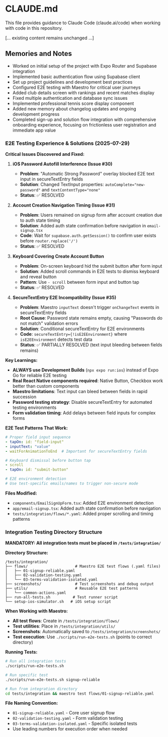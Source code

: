 # CLAUDE.md

This file provides guidance to Claude Code (claude.ai/code) when working with code in this repository.

[... existing content remains unchanged ...]

## Memories and Notes

- Worked on initial setup of the project with Expo Router and Supabase integration
- Implemented basic authentication flow using Supabase client
- Set up project guidelines and development best practices
- Configured E2E testing with Maestro for critical user journeys
- Added club details screen with rankings and recent matches display
- Fixed multiple authentication and database sync issues
- Implemented professional tennis score display component
- Added new memory about changelog updates and ongoing development progress
- Completed sign-up and solution flow integration with comprehensive onboarding experience, focusing on frictionless user registration and immediate app value

### E2E Testing Experience & Solutions (2025-07-29)

**Critical Issues Discovered and Fixed:**

1. **iOS Password Autofill Interference (Issue #30)**
   - **Problem**: "Automatic Strong Password" overlay blocked E2E text input in secureTextEntry fields
   - **Solution**: Changed TextInput properties: `autoComplete="new-password"` and `textContentType="none"`
   - **Status**: ✅ RESOLVED

2. **Account Creation Navigation Timing (Issue #31)**
   - **Problem**: Users remained on signup form after account creation due to auth state timing
   - **Solution**: Added auth state confirmation before navigation in `email-signup.tsx`
   - **Code**: Wait for `supabase.auth.getSession()` to confirm user exists before `router.replace('/')`
   - **Status**: ✅ RESOLVED

3. **Keyboard Covering Create Account Button**
   - **Problem**: On-screen keyboard hid the submit button after form input
   - **Solution**: Added scroll commands in E2E tests to dismiss keyboard and reveal button
   - **Pattern**: Use `- scroll` between form input and button tap
   - **Status**: ✅ RESOLVED

4. **SecureTextEntry E2E Incompatibility (Issue #35)**
   - **Problem**: Maestro `inputText` doesn't trigger `onChangeText` events in secureTextEntry fields
   - **Root Cause**: Password state remains empty, causing "Passwords do not match" validation errors
   - **Solution**: Conditional secureTextEntry for E2E environments
   - **Code**: `secureTextEntry={!isE2EEnvironment}` where `isE2EEnvironment` detects test data
   - **Status**: ✅ PARTIALLY RESOLVED (text input bleeding between fields remains)

**Key Learnings:**
- **ALWAYS use Development Builds** (`npx expo run:ios`) instead of Expo Go for reliable E2E testing
- **Real React Native components required**: Native Button, Checkbox work better than custom components
- **Maestro limitations**: Text input can bleed between fields in rapid succession
- **Password testing strategy**: Disable secureTextEntry for automated testing environments
- **Form validation timing**: Add delays between field inputs for complex forms

**E2E Test Patterns That Work:**
```yaml
# Proper field input sequence
- tapOn: id: "field-input"
- inputText: "value"
- waitForAnimationToEnd  # Important for secureTextEntry fields

# Keyboard dismissal before button tap
- scroll
- tapOn: id: "submit-button"

# E2E environment detection
# Use test-specific emails/names to trigger non-secure mode
```

**Files Modified:**
- `components/EmailSignUpForm.tsx`: Added E2E environment detection
- `app/email-signup.tsx`: Added auth state confirmation before navigation
- `tests/integration/flows/*.yaml`: Added proper scrolling and timing patterns

### Integration Testing Directory Structure

**MANDATORY: All integration tests must be placed in `/tests/integration/`**

**Directory Structure:**
```
/tests/integration/
├── flows/                     # Maestro E2E test flows (.yaml files)
│   ├── 01-signup-reliable.yaml
│   ├── 02-validation-testing.yaml
│   └── 03-terms-validation-isolated.yaml
├── screenshots/               # Test screenshots and debug output
├── utils/                     # Reusable E2E test patterns
│   └── common-actions.yaml
├── run-all-tests.sh          # Test runner script
└── setup-ios-simulator.sh   # iOS setup script
```

**When Working with Maestro:**
- **All test flows**: Create in `/tests/integration/flows/`
- **Test utilities**: Place in `/tests/integration/utils/`
- **Screenshots**: Automatically saved to `/tests/integration/screenshots/`
- **Test execution**: Use `./scripts/run-e2e-tests.sh` (points to correct directory)

**Running Tests:**
```bash
# Run all integration tests
./scripts/run-e2e-tests.sh

# Run specific test
./scripts/run-e2e-tests.sh signup-reliable

# Run from integration directory
cd tests/integration && maestro test flows/01-signup-reliable.yaml
```

**File Naming Convention:**
- `01-signup-reliable.yaml` - Core user signup flow
- `02-validation-testing.yaml` - Form validation testing
- `03-terms-validation-isolated.yaml` - Specific isolated tests
- Use leading numbers for execution order when needed
